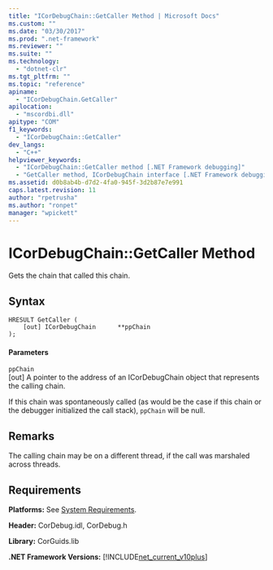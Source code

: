 ```yaml
---
title: "ICorDebugChain::GetCaller Method | Microsoft Docs"
ms.custom: ""
ms.date: "03/30/2017"
ms.prod: ".net-framework"
ms.reviewer: ""
ms.suite: ""
ms.technology: 
  - "dotnet-clr"
ms.tgt_pltfrm: ""
ms.topic: "reference"
apiname: 
  - "ICorDebugChain.GetCaller"
apilocation: 
  - "mscordbi.dll"
apitype: "COM"
f1_keywords: 
  - "ICorDebugChain::GetCaller"
dev_langs: 
  - "C++"
helpviewer_keywords: 
  - "ICorDebugChain::GetCaller method [.NET Framework debugging]"
  - "GetCaller method, ICorDebugChain interface [.NET Framework debugging]"
ms.assetid: d0b8ab4b-d7d2-4fa0-945f-3d2b87e7e991
caps.latest.revision: 11
author: "rpetrusha"
ms.author: "ronpet"
manager: "wpickett"
---
```

# ICorDebugChain::GetCaller Method
Gets the chain that called this chain.  
  
## Syntax  
  
```  
HRESULT GetCaller (  
    [out] ICorDebugChain      **ppChain  
);  
```  
  
#### Parameters  
 `ppChain`  
 [out] A pointer to the address of an ICorDebugChain object that represents the calling chain.  
  
 If this chain was spontaneously called (as would be the case if this chain or the debugger initialized the call stack), `ppChain` will be null.  
  
## Remarks  
 The calling chain may be on a different thread, if the call was marshaled across threads.  
  
## Requirements  
 **Platforms:** See [System Requirements](../../../../docs/framework/get-started/system-requirements.md).  
  
 **Header:** CorDebug.idl, CorDebug.h  
  
 **Library:** CorGuids.lib  
  
 **.NET Framework Versions:** [!INCLUDE[net_current_v10plus](../../../../includes/net-current-v10plus-md.md)]